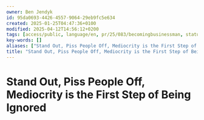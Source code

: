 ```yaml
---
owner: Ben Jendyk
id: 95da0693-4426-4557-9064-29eb9fc5e634
created: 2025-01-25T04:47:36+0100
modified: 2025-04-12T14:56:12+0200
tags: [access/public, language/en, pr/25/083/becomingbusinessman, status/pending]
key-words: []
aliases: ["Stand Out, Piss People Off, Mediocrity is the First Step of Being Ignored"]
title: "Stand Out, Piss People Off, Mediocrity is the First Step of Being Ignored"
---
```


# Stand Out, Piss People Off, Mediocrity is the First Step of Being Ignored
